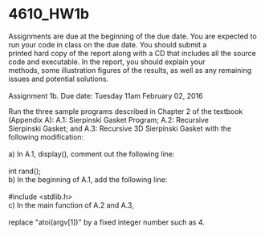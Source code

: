 # 4610_HW1b<br>
Assignments are due at the beginning of the due date. You are expected to run your code in class on the due date. You should submit a<br> printed hard copy of the report along with a CD that includes all the source code and executable. In the report, you should explain your<br> methods, some illustration figures of the results, as well as any remaining issues and potential solutions.<br>
<br>
Assignment  1b. Due date: Tuesday 11am February 02, 2016<br>

Run the three sample programs described in Chapter 2 of the textbook (Appendix A): A.1: Sierpinski Gasket Program; A.2: Recursive<br> Sierpinski Gasket; and A.3: Recursive 3D Sierpinski Gasket with the following modification:<br>
<br>
a) In A.1, display(), comment out the following line:<br>
<br>
    int rand();
<br>
b) In the beginning of A.1, add the following line:<br>
<br>
   #include <stdlib.h>
<br>
c) In the main function of A.2 and A.3,<br>
<br>
     replace "atoi(argv[1])" by a fixed integer number such as 4. <br>
